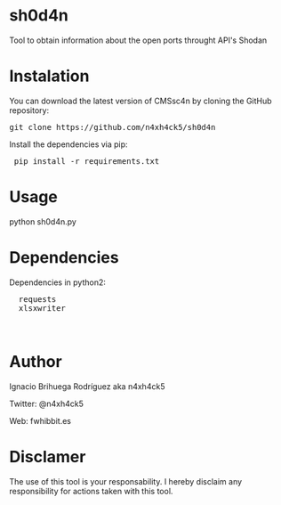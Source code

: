 # sh0d4n
Tool to obtain information about the open ports throught API's Shodan

# Instalation

You can download the latest version of CMSsc4n by cloning the GitHub repository:

<pre>git clone https://github.com/n4xh4ck5/sh0d4n </pre>

Install the dependencies via pip:

  <pre> pip install -r requirements.txt </pre>
  
 # Usage
 
 python sh0d4n.py <IP>
  
# Dependencies

Dependencies in python2:

<pre>
  requests
  xlsxwriter
  
 </pre>
  
# Author

Ignacio Brihuega Rodríguez aka n4xh4ck5

Twitter: @n4xh4ck5

Web: fwhibbit.es

# Disclamer

The use of this tool is your responsability. I hereby disclaim any responsibility for actions taken with this tool.
